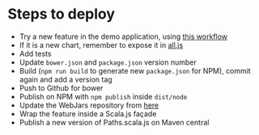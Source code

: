 Steps to deploy
===============

* Try a new feature in the demo application, using [this workflow](https://github.com/andreaferretti/paths-js/wiki/Contributing#workflow)
* If it is a new chart, remember to expose it in [all.js](https://github.com/andreaferretti/paths-js/blob/master/src/all.js)
* Add tests
* Update `bower.json` and `package.json` version number
* Build (`npm run build` to generate new `package.json` for NPM), commit again and add a version tag
* Push to Github for bower
* Publish on NPM  with `npm publish` inside `dist/node`
* Update the WebJars repository from [here](http://www.webjars.org)
* Wrap the feature inside a Scala.js façade
* Publish a new version of Paths.scala.js on Maven central